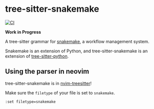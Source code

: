 # tree-sitter-snakemake

[![CI](https://github.com/osthomas/tree-sitter-snakemake/workflows/CI/badge.svg)](https://github.com/osthomas/tree-sitter-snakemake/actions)

**Work in Progress**

A tree-sitter grammar for
[snakemake](https://snakemake.readthedocs.io/en/stable/),
a workflow management system.

Snakemake is an extension of Python, and tree-sitter-snakemake is an extension
of [tree-sitter-python](https://github.com/tree-sitter/tree-sitter-python).


## Using the parser in neovim

tree-sitter-snakemake is in
[nvim-treesitter](https://github.com/nvim-treesitter/nvim-treesitter)!

Make sure the `filetype` of your file is set to `snakemake`.

```vim
:set filetype=snakemake
```
